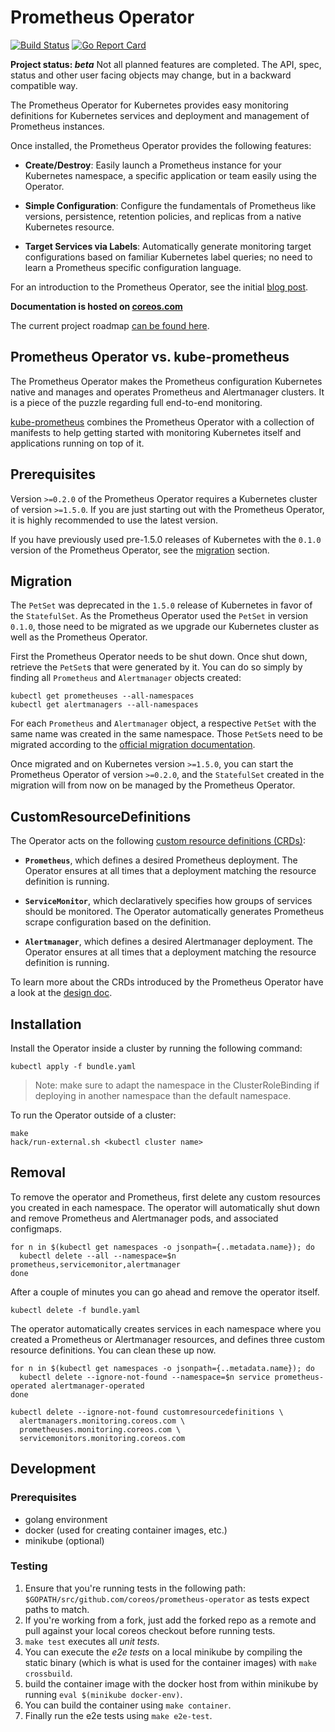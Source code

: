 # Prometheus Operator
[![Build Status](https://travis-ci.org/coreos/prometheus-operator.svg?branch=master)](https://travis-ci.org/coreos/prometheus-operator)
[![Go Report Card](https://goreportcard.com/badge/coreos/prometheus-operator "Go Report Card")](https://goreportcard.com/report/coreos/prometheus-operator)

**Project status: *beta*** Not all planned features are completed. The API, spec, status and other user facing objects may change, but in a backward compatible way.

The Prometheus Operator for Kubernetes provides easy monitoring definitions for Kubernetes
services and deployment and management of Prometheus instances.

Once installed, the Prometheus Operator provides the following features:

* **Create/Destroy**: Easily launch a Prometheus instance for your Kubernetes namespace,
  a specific application or team easily using the Operator.

* **Simple Configuration**: Configure the fundamentals of Prometheus like versions, persistence, 
  retention policies, and replicas from a native Kubernetes resource.

* **Target Services via Labels**: Automatically generate monitoring target configurations based
  on familiar Kubernetes label queries; no need to learn a Prometheus specific configuration language.

For an introduction to the Prometheus Operator, see the initial [blog
post](https://coreos.com/blog/the-prometheus-operator.html).

**Documentation is hosted on [coreos.com](https://coreos.com/operators/prometheus/docs/latest/)**

The current project roadmap [can be found here](./ROADMAP.md).

## Prometheus Operator vs. kube-prometheus

The Prometheus Operator makes the Prometheus configuration Kubernetes native
and manages and operates Prometheus and Alertmanager clusters. It is a piece of
the puzzle regarding full end-to-end monitoring.

[kube-prometheus](contrib/kube-prometheus) combines the Prometheus Operator
with a collection of manifests to help getting started with monitoring
Kubernetes itself and applications running on top of it.

## Prerequisites

Version `>=0.2.0` of the Prometheus Operator requires a Kubernetes
cluster of version `>=1.5.0`. If you are just starting out with the 
Prometheus Operator, it is highly recommended to use the latest version.

If you have previously used pre-1.5.0 releases of Kubernetes with the `0.1.0` 
version of the Prometheus Operator, see the [migration](#migration) section.

## Migration

The `PetSet` was deprecated in the `1.5.0` release of Kubernetes in favor of
the `StatefulSet`. As the Prometheus Operator used the `PetSet` in version
`0.1.0`, those need to be migrated as we upgrade our Kubernetes cluster as well
as the Prometheus Operator.

First the Prometheus Operator needs to be shut down. Once shut down, retrieve 
the `PetSet`s that were generated by it. You can do so simply by finding all
`Prometheus` and `Alertmanager` objects created:

```
kubectl get prometheuses --all-namespaces
kubectl get alertmanagers --all-namespaces
```

For each `Prometheus` and `Alertmanager` object, a respective `PetSet` with the
same name was created in the same namespace. Those `PetSet`s need to be
migrated according to the [official migration documentation](http://kubernetes.io/docs/tasks/manage-stateful-set/upgrade-pet-set-to-stateful-set/).

Once migrated and on Kubernetes version `>=1.5.0`, you can start the
Prometheus Operator of version `>=0.2.0`, and the `StatefulSet` created
in the migration will from now on be managed by the Prometheus Operator.

## CustomResourceDefinitions

The Operator acts on the following [custom resource definitions (CRDs)](https://kubernetes.io/docs/tasks/access-kubernetes-api/extend-api-custom-resource-definitions/):

* **`Prometheus`**, which defines a desired Prometheus deployment.
  The Operator ensures at all times that a deployment matching the resource definition is running.

* **`ServiceMonitor`**, which declaratively specifies how groups
  of services should be monitored. The Operator automatically generates Prometheus scrape configuration
  based on the definition.

* **`Alertmanager`**, which defines a desired Alertmanager deployment.
  The Operator ensures at all times that a deployment matching the resource definition is running.

To learn more about the CRDs introduced by the Prometheus Operator have a look
at the [design doc](Documentation/design.md).

## Installation

Install the Operator inside a cluster by running the following command:

```
kubectl apply -f bundle.yaml
```

> Note: make sure to adapt the namespace in the ClusterRoleBinding if deploying in another namespace than the default namespace.

To run the Operator outside of a cluster:

```
make
hack/run-external.sh <kubectl cluster name>
```

## Removal

To remove the operator and Prometheus, first delete any custom resources you created in each namespace. The
operator will automatically shut down and remove Prometheus and Alertmanager pods, and associated configmaps.

```
for n in $(kubectl get namespaces -o jsonpath={..metadata.name}); do
  kubectl delete --all --namespace=$n prometheus,servicemonitor,alertmanager
done
```

After a couple of minutes you can go ahead and remove the operator itself.

```
kubectl delete -f bundle.yaml
```

The operator automatically creates services in each namespace where you created a Prometheus or Alertmanager resources,
and defines three custom resource definitions. You can clean these up now.

```
for n in $(kubectl get namespaces -o jsonpath={..metadata.name}); do
  kubectl delete --ignore-not-found --namespace=$n service prometheus-operated alertmanager-operated
done

kubectl delete --ignore-not-found customresourcedefinitions \
  alertmanagers.monitoring.coreos.com \
  prometheuses.monitoring.coreos.com \
  servicemonitors.monitoring.coreos.com 
```

## Development

### Prerequisites

- golang environment
- docker (used for creating container images, etc.)
- minikube (optional)

### Testing

1. Ensure that you're running tests in the following path: `$GOPATH/src/github.com/coreos/prometheus-operator` as tests expect paths to match.
  1. If you're working from a fork, just add the forked repo as a remote and pull against your local coreos checkout before running tests.
1. `make test` executes all *unit tests*.
2. You can execute the *e2e tests* on a local minikube by compiling the static binary (which is what is used for the container images) with `make crossbuild`.
  1. build the container image with the docker host from within minikube by running `eval $(minikube docker-env)`.
  2. You can build the container using `make container`.
  3. Finally run the e2e tests using `make e2e-test`.
